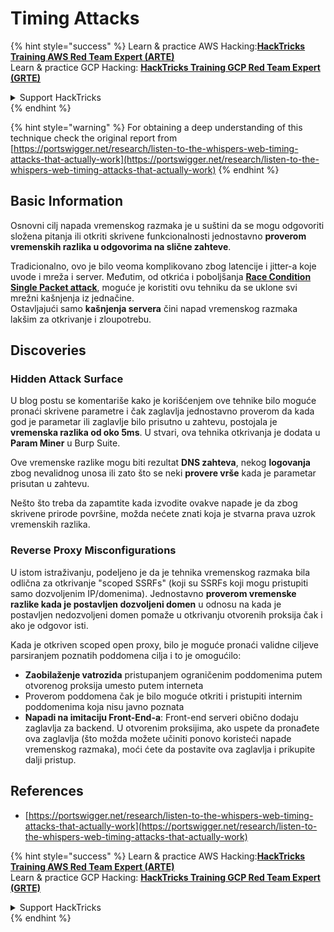 # Timing Attacks

{% hint style="success" %}
Learn & practice AWS Hacking:<img src="../.gitbook/assets/arte.png" alt="" data-size="line">[**HackTricks Training AWS Red Team Expert (ARTE)**](https://training.hacktricks.xyz/courses/arte)<img src="../.gitbook/assets/arte.png" alt="" data-size="line">\
Learn & practice GCP Hacking: <img src="../.gitbook/assets/grte.png" alt="" data-size="line">[**HackTricks Training GCP Red Team Expert (GRTE)**<img src="../.gitbook/assets/grte.png" alt="" data-size="line">](https://training.hacktricks.xyz/courses/grte)

<details>

<summary>Support HackTricks</summary>

* Check the [**subscription plans**](https://github.com/sponsors/carlospolop)!
* **Join the** 💬 [**Discord group**](https://discord.gg/hRep4RUj7f) or the [**telegram group**](https://t.me/peass) or **follow** us on **Twitter** 🐦 [**@hacktricks\_live**](https://twitter.com/hacktricks\_live)**.**
* **Share hacking tricks by submitting PRs to the** [**HackTricks**](https://github.com/carlospolop/hacktricks) and [**HackTricks Cloud**](https://github.com/carlospolop/hacktricks-cloud) github repos.

</details>
{% endhint %}

{% hint style="warning" %}
For obtaining a deep understanding of this technique check the original report from [https://portswigger.net/research/listen-to-the-whispers-web-timing-attacks-that-actually-work](https://portswigger.net/research/listen-to-the-whispers-web-timing-attacks-that-actually-work)
{% endhint %}

## Basic Information

Osnovni cilj napada vremenskog razmaka je u suštini da se mogu odgovoriti složena pitanja ili otkriti skrivene funkcionalnosti jednostavno **proverom vremenskih razlika u odgovorima na slične zahteve**.

Tradicionalno, ovo je bilo veoma komplikovano zbog latencije i jitter-a koje uvode i mreža i server. Međutim, od otkrića i poboljšanja [**Race Condition Single Packet attack**](race-condition.md#http-2-single-packet-attack-vs.-http-1.1-last-byte-synchronization), moguće je koristiti ovu tehniku da se uklone svi mrežni kašnjenja iz jednačine.\
Ostavljajući samo **kašnjenja servera** čini napad vremenskog razmaka lakšim za otkrivanje i zloupotrebu.

## Discoveries

### Hidden Attack Surface

U blog postu se komentariše kako je korišćenjem ove tehnike bilo moguće pronaći skrivene parametre i čak zaglavlja jednostavno proverom da kada god je parametar ili zaglavlje bilo prisutno u zahtevu, postojala je **vremenska razlika od oko 5ms**. U stvari, ova tehnika otkrivanja je dodata u **Param Miner** u Burp Suite.

Ove vremenske razlike mogu biti rezultat **DNS zahteva**, nekog **logovanja** zbog nevalidnog unosa ili zato što se neki **provere vrše** kada je parametar prisutan u zahtevu.

Nešto što treba da zapamtite kada izvodite ovakve napade je da zbog skrivene prirode površine, možda nećete znati koja je stvarna prava uzrok vremenskih razlika.

### Reverse Proxy Misconfigurations

U istom istraživanju, podeljeno je da je tehnika vremenskog razmaka bila odlična za otkrivanje "scoped SSRFs" (koji su SSRFs koji mogu pristupiti samo dozvoljenim IP/domenima). Jednostavno **proverom vremenske razlike kada je postavljen dozvoljeni domen** u odnosu na kada je postavljen nedozvoljeni domen pomaže u otkrivanju otvorenih proksija čak i ako je odgovor isti.

Kada je otkriven scoped open proxy, bilo je moguće pronaći validne ciljeve parsiranjem poznatih poddomena cilja i to je omogućilo:

* **Zaobilaženje vatrozida** pristupanjem ograničenim poddomenima putem otvorenog proksija umesto putem interneta
* Proverom poddomena čak je bilo moguće otkriti i pristupiti internim poddomenima koja nisu javno poznata
* **Napadi na imitaciju Front-End-a**: Front-end serveri obično dodaju zaglavlja za backend. U otvorenim proksijima, ako uspete da pronađete ova zaglavlja (što možda možete učiniti ponovo koristeći napade vremenskog razmaka), moći ćete da postavite ova zaglavlja i prikupite dalji pristup.

## References

* [https://portswigger.net/research/listen-to-the-whispers-web-timing-attacks-that-actually-work](https://portswigger.net/research/listen-to-the-whispers-web-timing-attacks-that-actually-work)

{% hint style="success" %}
Learn & practice AWS Hacking:<img src="../.gitbook/assets/arte.png" alt="" data-size="line">[**HackTricks Training AWS Red Team Expert (ARTE)**](https://training.hacktricks.xyz/courses/arte)<img src="../.gitbook/assets/arte.png" alt="" data-size="line">\
Learn & practice GCP Hacking: <img src="../.gitbook/assets/grte.png" alt="" data-size="line">[**HackTricks Training GCP Red Team Expert (GRTE)**<img src="../.gitbook/assets/grte.png" alt="" data-size="line">](https://training.hacktricks.xyz/courses/grte)

<details>

<summary>Support HackTricks</summary>

* Check the [**subscription plans**](https://github.com/sponsors/carlospolop)!
* **Join the** 💬 [**Discord group**](https://discord.gg/hRep4RUj7f) or the [**telegram group**](https://t.me/peass) or **follow** us on **Twitter** 🐦 [**@hacktricks\_live**](https://twitter.com/hacktricks\_live)**.**
* **Share hacking tricks by submitting PRs to the** [**HackTricks**](https://github.com/carlospolop/hacktricks) and [**HackTricks Cloud**](https://github.com/carlospolop/hacktricks-cloud) github repos.

</details>
{% endhint %}
